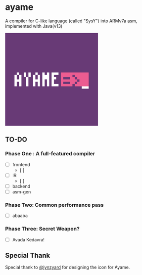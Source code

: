 # ayame

A compiler for C-like language (called "SysY")  into ARMv7a asm, implemented with Java(v13)

<img src="./doc/ayame.svg" width="300px" >



##  TO-DO

### Phase One : A full-featured compiler

- [ ] frontend
  - [ ] 
- [ ] IR
  - [ ]  
- [ ] backend
- [ ] asm-gen

### Phase Two: Common performance pass

- [ ] abaaba

### Phase Three: Secret Weapon?

- [ ] Avada Kedavra!

## Special Thank
Special thank to  [@lynzyard](https://github.com/lynzrand) for designing the icon for Ayame.